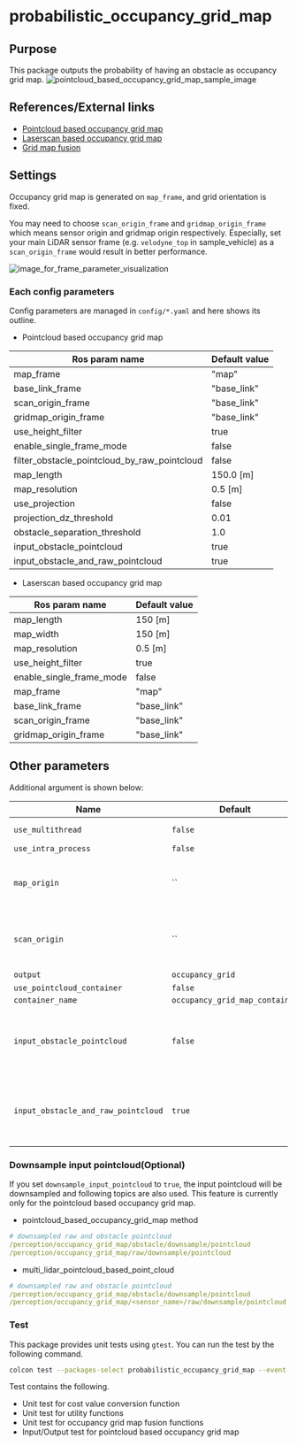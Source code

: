 # probabilistic_occupancy_grid_map

## Purpose

This package outputs the probability of having an obstacle as occupancy grid map.
![pointcloud_based_occupancy_grid_map_sample_image](./image/pointcloud_based_occupancy_grid_map_sample_image.gif)

## References/External links

- [Pointcloud based occupancy grid map](pointcloud-based-occupancy-grid-map.md)
- [Laserscan based occupancy grid map](laserscan-based-occupancy-grid-map.md)
- [Grid map fusion](synchronized_grid_map_fusion.md)

## Settings

Occupancy grid map is generated on `map_frame`, and grid orientation is fixed.

You may need to choose `scan_origin_frame` and `gridmap_origin_frame` which means sensor origin and gridmap origin respectively. Especially, set your main LiDAR sensor frame (e.g. `velodyne_top` in sample_vehicle) as a `scan_origin_frame` would result in better performance.

![image_for_frame_parameter_visualization](./image/gridmap_frame_settings.drawio.svg)

### Each config parameters

Config parameters are managed in `config/*.yaml` and here shows its outline.

- Pointcloud based occupancy grid map

| Ros param name                               | Default value |
| -------------------------------------------- | ------------- |
| map_frame                                    | "map"         |
| base_link_frame                              | "base_link"   |
| scan_origin_frame                            | "base_link"   |
| gridmap_origin_frame                         | "base_link"   |
| use_height_filter                            | true          |
| enable_single_frame_mode                     | false         |
| filter_obstacle_pointcloud_by_raw_pointcloud | false         |
| map_length                                   | 150.0 [m]     |
| map_resolution                               | 0.5 [m]       |
| use_projection                               | false         |
| projection_dz_threshold                      | 0.01          |
| obstacle_separation_threshold                | 1.0           |
| input_obstacle_pointcloud                    | true          |
| input_obstacle_and_raw_pointcloud            | true          |

- Laserscan based occupancy grid map

| Ros param name           | Default value |
| ------------------------ | ------------- |
| map_length               | 150 [m]       |
| map_width                | 150 [m]       |
| map_resolution           | 0.5 [m]       |
| use_height_filter        | true          |
| enable_single_frame_mode | false         |
| map_frame                | "map"         |
| base_link_frame          | "base_link"   |
| scan_origin_frame        | "base_link"   |
| gridmap_origin_frame     | "base_link"   |

## Other parameters

Additional argument is shown below:

| Name                                | Default                        | Description                                                                                   |
| ----------------------------------- | ------------------------------ | --------------------------------------------------------------------------------------------- |
| `use_multithread`                   | `false`                        | whether to use multithread                                                                    |
| `use_intra_process`                 | `false`                        |                                                                                               |
| `map_origin`                        | ``                             | parameter to override `map_origin_frame` which means grid map origin                          |
| `scan_origin`                       | ``                             | parameter to override `scan_origin_frame` which means scanning center                         |
| `output`                            | `occupancy_grid`               | output name                                                                                   |
| `use_pointcloud_container`          | `false`                        |                                                                                               |
| `container_name`                    | `occupancy_grid_map_container` |                                                                                               |
| `input_obstacle_pointcloud`         | `false`                        | only for laserscan based method. If true, the node subscribe obstacle pointcloud              |
| `input_obstacle_and_raw_pointcloud` | `true`                         | only for laserscan based method. If true, the node subscribe both obstacle and raw pointcloud |

### Downsample input pointcloud(Optional)

If you set `downsample_input_pointcloud` to `true`, the input pointcloud will be downsampled and following topics are also used. This feature is currently only for the pointcloud based occupancy grid map.

- pointcloud_based_occupancy_grid_map method

```yaml
# downsampled raw and obstacle pointcloud
/perception/occupancy_grid_map/obstacle/downsample/pointcloud
/perception/occupancy_grid_map/raw/downsample/pointcloud
```

- multi_lidar_pointcloud_based_point_cloud

```yaml
# downsampled raw and obstacle pointcloud
/perception/occupancy_grid_map/obstacle/downsample/pointcloud
/perception/occupancy_grid_map/<sensor_name>/raw/downsample/pointcloud
```

### Test

This package provides unit tests using `gtest`.
You can run the test by the following command.

```bash
colcon test --packages-select probabilistic_occupancy_grid_map --event-handlers console_direct+
```

Test contains the following.

- Unit test for cost value conversion function
- Unit test for utility functions
- Unit test for occupancy grid map fusion functions
- Input/Output test for pointcloud based occupancy grid map
